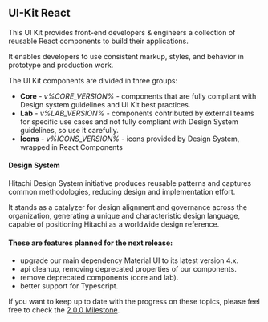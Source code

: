 ## UI-Kit React
This UI Kit provides front-end developers & engineers a collection of reusable React components to build their applications.

It enables developers to use consistent markup, styles, and behavior in prototype and production work.

The UI Kit components are divided in three groups:
 - **Core** - *v%CORE_VERSION%* - components that are fully compliant with Design system guidelines and UI Kit best practices.
 - **Lab** - *v%LAB_VERSION%* - components contributed by external teams for specific use cases and not fully compliant with Design System guidelines, so use it carefully.
 - **Icons** - *v%ICONS_VERSION%* - icons provided by Design System, wrapped in React Components
    
#### Design System
Hitachi Design System initiative produces reusable patterns and captures common methodologies, reducing design and implementation effort.

It stands as a catalyzer for design alignment and governance across the  organization, generating a unique and characteristic design language, capable of positioning Hitachi as a worldwide design reference.

#### These are features planned for the next release:
- upgrade our main dependency Material UI to its latest version 4.x.
- api cleanup, removing deprecated properties of our components.
- remove deprecated components (core and lab).
- better support for Typescript.

If you want to keep up to date with the progress on these topics, please feel free to check the [2.0.0 Milestone](https://github.com/pentaho/hv-uikit-react/milestone/13).

    